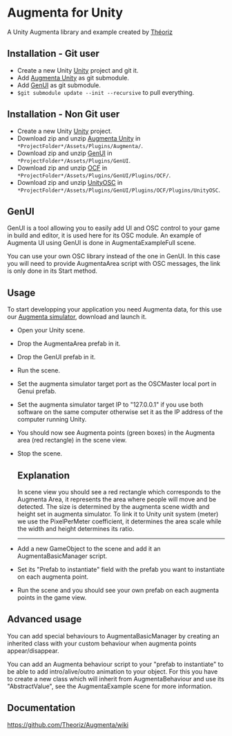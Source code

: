 Augmenta for Unity
=======================

A Unity Augmenta library and example created by [Théoriz](http://www.theoriz.com/en/)

Installation - Git user
-------------------------------------

 - Create a new Unity [Unity](https://unity3d.com/fr) project and git it.
 - Add [Augmenta Unity](https://github.com/Theoriz/AugmentaUnity) as git submodule.
 - Add [GenUI](https://github.com/Theoriz/GenUI) as git submodule.
 - `$git submodule update --init --recursive` to pull everything.
 
 Installation - Non Git user
-------------------------------------
- Create a new Unity [Unity](https://unity3d.com/fr) project.
- Download zip and unzip [Augmenta Unity](https://github.com/Theoriz/AugmentaUnity) in `*ProjectFolder*/Assets/Plugins/Augmenta/`.
- Download zip and unzip [GenUI](https://github.com/Theoriz/GenUI) in `*ProjectFolder*/Assets/Plugins/GenUI`.
- Download zip and unzip [OCF](https://github.com/Theoriz/OCF) in `*ProjectFolder*/Assets/Plugins/GenUI/Plugins/OCF/`.
- Download zip and unzip [UnityOSC](https://github.com/Theoriz/UnityOSC) in `*ProjectFolder*/Assets/Plugins/GenUI/Plugins/OCF/Plugins/UnityOSC`.
 
GenUI
-------------------------------------

GenUI is a tool allowing you to easily add UI and OSC control to your game in build and editor, it is used here for its OSC module. An example of Augmenta UI using GenUI is done in AugmentaExampleFull scene.

You can use your own OSC library instead of the one in GenUI. In this case you will need to provide AugmentaArea script with OSC messages, the link is only done in its Start method.

Usage
-------------------------------------

To start developping your application you need Augmenta data, for this use our [Augmenta simulator](https://github.com/Theoriz/Augmenta-simulator/releases), download and launch it.

- Open your Unity scene.

- Drop the AugmentaArea prefab in it.

- Drop the GenUI prefab in it.

- Run the scene.

- Set the augmenta simulator target port as the OSCMaster local port in Genui prefab. 

- Set the augmenta simulator target IP to "127.0.0.1" if you use both software on the same computer otherwise set it as the IP address of the computer running Unity.

- You should now see Augmenta points (green boxes) in the Augmenta area (red rectangle) in the scene view.

- Stop the scene.


    Explanation
    -------------------------------------

    In scene view you should see a red rectangle which corresponds to the Augmenta Area, it represents the area where people will move and be detected. The size is determined by the augmenta scene width and height set in augmenta simulator.  To link it to Unity unit system (meter) we use the PixelPerMeter coefficient, it determines the area scale while the width and height determines its ratio.

    -------------------------------------

- Add a new GameObject to the scene and add it an AugmentaBasicManager script.

- Set its "Prefab to instantiate" field with the prefab you want to instantiate on each augmenta point.

- Run the scene and you should see your own prefab on each augmenta points in the game view.


Advanced usage
-------------------------------------

You can add special behaviours to AugmentaBasicManager by creating an inherited class with your custom behaviour when augmenta points appear/disappear.

You can add an Augmenta behaviour script to your "prefab to instantiate" to be able to add intro/alive/outro animation to your object. 
For this you have to create a new class which will inherit from AugmentaBehaviour and use its "AbstractValue", see the AugmentaExample scene for more information.

Documentation
-------------

https://github.com/Theoriz/Augmenta/wiki

